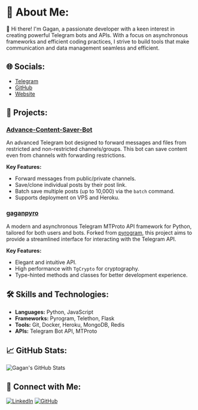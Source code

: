 # 💫 About Me:
👋 Hi there! I'm Gagan, a passionate developer with a keen interest in creating powerful Telegram bots and APIs. With a focus on asynchronous frameworks and efficient coding practices, I strive to build tools that make communication and data management seamless and efficient.

## 🌐 Socials:
- [Telegram](https://t.me/devggn)
- [GitHub](https://github.com/devgaganin)
- [Website](https://devgagan.in)

## 🚀 Projects:

### [Advance-Content-Saver-Bot](https://github.com/devgaganin/Advance-Content-Saver-Bot)
An advanced Telegram bot designed to forward messages and files from restricted and non-restricted channels/groups. This bot can save content even from channels with forwarding restrictions.

**Key Features:**
- Forward messages from public/private channels.
- Save/clone individual posts by their post link.
- Batch save multiple posts (up to 10,000) via the `batch` command.
- Supports deployment on VPS and Heroku.

### [gaganpyro](https://github.com/devgaganin/gaganpyro)
A modern and asynchronous Telegram MTProto API framework for Python, tailored for both users and bots. Forked from [pyrogram](https://github.com/pyrogram/pyrogram), this project aims to provide a streamlined interface for interacting with the Telegram API.

**Key Features:**
- Elegant and intuitive API.
- High performance with `TgCrypto` for cryptography.
- Type-hinted methods and classes for better development experience.

## 🛠️ Skills and Technologies:
- **Languages:** Python, JavaScript
- **Frameworks:** Pyrogram, Telethon, Flask
- **Tools:** Git, Docker, Heroku, MongoDB, Redis
- **APIs:** Telegram Bot API, MTProto

## 📈 GitHub Stats:
![Gagan's GitHub Stats](https://github-readme-stats.vercel.app/api?username=devgaganin&show_icons=true&theme=radical)

## 🔗 Connect with Me:
[![LinkedIn](https://img.shields.io/badge/LinkedIn-000?style=for-the-badge&logo=linkedin&logoColor=0A66C2)](https://www.linkedin.com/in/devgagan/)
[![GitHub](https://img.shields.io/badge/GitHub-000?style=for-the-badge&logo=github&logoColor=white)](https://github.com/devgaganin)
